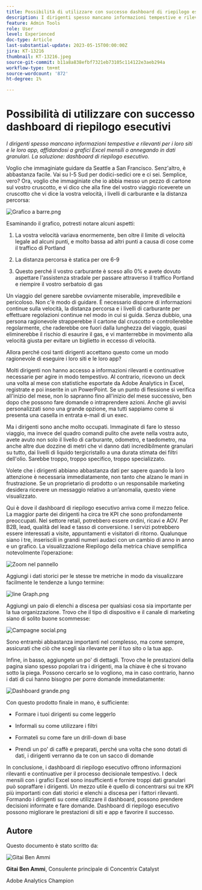 ```yaml
---
title: Possibilità di utilizzare con successo dashboard di riepilogo esecutivi
description: I dirigenti spesso mancano informazioni tempestive e rilevanti per i loro siti e le loro app, affidandosi a grafici Excel mensili o annegando in dati granulari. La soluzione - dashboard di riepilogo esecutivo.
feature: Admin Tools
role: User
level: Experienced
doc-type: Article
last-substantial-update: 2023-05-15T00:00:00Z
jira: KT-13216
thumbnail: KT-13216.jpeg
source-git-commit: b11a8a838efbf7321eb73105c114122e3aeb294a
workflow-type: tm+mt
source-wordcount: '872'
ht-degree: 1%

---
```



# Possibilità di utilizzare con successo dashboard di riepilogo esecutivi

_I dirigenti spesso mancano informazioni tempestive e rilevanti per i loro siti e le loro app, affidandosi a grafici Excel mensili o annegando in dati granulari. La soluzione: dashboard di riepilogo esecutivo._

Voglio che immaginiate guidare da Seattle a San Francisco. Senz&#39;altro, è abbastanza facile. Vai su I-5 Sud per dodici-sedici ore e ci sei. Semplice, vero? Ora, voglio che immaginiate che io abbia messo un pezzo di cartone sul vostro cruscotto, e vi dico che alla fine del vostro viaggio riceverete un cruscotto che vi dice la vostra velocità, i livelli di carburante e la distanza percorsa:

![Grafico a barre.png](assets/bar-graph.png)

Esaminando il grafico, potresti notare alcuni aspetti:

1. La vostra velocità variava enormemente, ben oltre il limite di velocità legale ad alcuni punti, e molto bassa ad altri punti a causa di cose come il traffico di Portland

1. La distanza percorsa è statica per ore 6-9

1. Questo perché il vostro carburante è sceso allo 0% e avete dovuto aspettare l&#39;assistenza stradale per passare attraverso il traffico Portland e riempire il vostro serbatoio di gas

Un viaggio del genere sarebbe ovviamente miserabile, imprevedibile e pericoloso.
Non c&#39;è modo di guidare. È necessario disporre di informazioni continue sulla velocità, la distanza percorsa e i livelli di carburante per effettuare regolazioni continue nel modo in cui si guida. Senza dubbio, una persona ragionevole strapperebbe il cartone dal cruscotto e controllerebbe regolarmente, che raderebbe ore fuori dalla lunghezza del viaggio, quasi eliminerebbe il rischio di esaurire il gas, e vi manterrebbe in movimento alla velocità giusta per evitare un biglietto in eccesso di velocità.

Allora perché così tanti dirigenti accettano questo come un modo ragionevole di eseguire i loro siti e le loro app?

Molti dirigenti non hanno accesso a informazioni rilevanti e continuative necessarie per agire in modo tempestivo. Al contrario, ricevono un deck una volta al mese con statistiche esportate da Adobe Analytics in Excel, registrate e poi inserite in un PowerPoint. Se un punto di flessione si verifica all&#39;inizio del mese, non lo sapranno fino all&#39;inizio del mese successivo, ben dopo che possono fare domande o intraprendere azioni.
Anche gli avvisi personalizzati sono una grande opzione, ma tutti sappiamo come si presenta una casella in entrata e-mail di un exec.

Ma i dirigenti sono anche molto occupati. Immaginate di fare lo stesso viaggio, ma invece del quadro comandi pulito che avete nella vostra auto, avete avuto non solo il livello di carburante, odometro, e taedometro, ma anche altre due dozzine di metri che vi danno dati incredibilmente granulari su tutto, dai livelli di liquido tergicristallo a una durata stimata dei filtri dell&#39;olio.
Sarebbe troppo, troppo specifico, troppo specializzato.

Volete che i dirigenti abbiano abbastanza dati per sapere quando la loro attenzione è necessaria immediatamente, non tanto che alzano le mani in frustrazione. Se un proprietario di prodotto o un responsabile marketing desidera ricevere un messaggio relativo a un’anomalia, questo viene visualizzato.

Qui è dove il dashboard di riepilogo esecutivo arriva come il mezzo felice. La maggior parte dei dirigenti ha circa tre KPI che sono profondamente preoccupati. Nel settore retail, potrebbero essere ordini, ricavi e AOV. Per B2B, lead, qualità del lead e tasso di conversione. I servizi potrebbero essere interessati a visite, appuntamenti e visitatori di ritorno. Qualunque siano i tre, inseriscili in grandi numeri audaci con un cambio di anno in anno e un grafico. La visualizzazione Riepilogo della metrica chiave semplifica notevolmente l’operazione:

![Zoom nel pannello](assets/zoom-in-panel.png)

Aggiungi i dati storici per le stesse tre metriche in modo da visualizzare facilmente le tendenze a lungo termine:

![line Graph.png](assets/line-graph.png)

Aggiungi un paio di elenchi a discesa per qualsiasi cosa sia importante per la tua organizzazione. Trovo che il tipo di dispositivo e il canale di marketing siano di solito buone scommesse:

![Campagne social.png](assets/social-campaigns.png)

Sono entrambi abbastanza importanti nel complesso, ma come sempre, assicurati che ciò che scegli sia rilevante per il tuo sito o la tua app.

Infine, in basso, aggiungete un po&#39; di dettagli. Trovo che le prestazioni della pagina siano spesso popolari tra i dirigenti, ma la chiave è che si trovano sotto la piega.
Possono cercarlo se lo vogliono, ma in caso contrario, hanno i dati di cui hanno bisogno per porre domande immediatamente:

![Dashboard grande.png](assets/large-dashboard.png)

Con questo prodotto finale in mano, è sufficiente:

- Formare i tuoi dirigenti su come leggerlo

- Informali su come utilizzare i filtri

- Formateli su come fare un drill-down di base

- Prendi un po&#39; di caffè e preparati, perché una volta che sono dotati di dati, i dirigenti verranno da te con un sacco di domande

In conclusione, i dashboard di riepilogo esecutivo offrono informazioni rilevanti e continuative per il processo decisionale tempestivo. I deck mensili con i grafici Excel sono insufficienti e fornire troppi dati granulari può sopraffare i dirigenti. Un mezzo utile è quello di concentrarsi sui tre KPI più importanti con dati storici e elenchi a discesa per i fattori rilevanti. Formando i dirigenti su come utilizzare il dashboard, possono prendere decisioni informate e fare domande. Dashboard di riepilogo esecutivo possono migliorare le prestazioni di siti e app e favorire il successo.

## Autore

Questo documento è stato scritto da:

![Gitai Ben Ammi](assets/gitai-ben-ammi.png)

**Gitai Ben Ammi**, Consulente principale di Concentrix Catalyst

Adobe Analytics Champion
